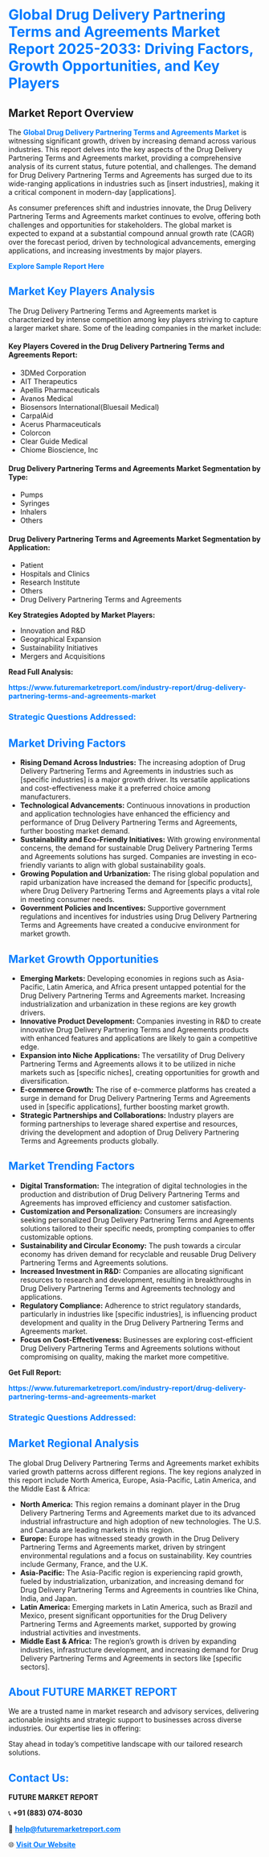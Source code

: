 <h1 style="color: #007BFF;">Global Drug Delivery Partnering Terms and Agreements Market Report 2025-2033: Driving Factors, Growth Opportunities, and Key Players</h1>

<section id="overview">
<h2>Market Report Overview</h2>
<p>The <a href="https://www.futuremarketreport.com/industry-report/drug-delivery-partnering-terms-and-agreements-market" style="color: #007BFF; text-decoration: none;"><strong>Global Drug Delivery Partnering Terms and Agreements Market</strong></a> is witnessing significant growth, driven by increasing demand across various industries. This report delves into the key aspects of the Drug Delivery Partnering Terms and Agreements market, providing a comprehensive analysis of its current status, future potential, and challenges. The demand for Drug Delivery Partnering Terms and Agreements has surged due to its wide-ranging applications in industries such as [insert industries], making it a critical component in modern-day [applications].</p>
<p>As consumer preferences shift and industries innovate, the Drug Delivery Partnering Terms and Agreements market continues to evolve, offering both challenges and opportunities for stakeholders. The global market is expected to expand at a substantial compound annual growth rate (CAGR) over the forecast period, driven by technological advancements, emerging applications, and increasing investments by major players.</p>
</section>

<section id="overview">
<p><a href="https://www.futuremarketreport.com/request-sample/reportId=123675" style="color: #007BFF; text-decoration: none;"><strong>Explore Sample Report Here</strong></a></p>
</section>

<section id="key-players">
<h2 style="color: #007BFF;">Market Key Players Analysis</h2>
<p>The Drug Delivery Partnering Terms and Agreements market is characterized by intense competition among key players striving to capture a larger market share. Some of the leading companies in the market include:</p>
<h4>Key Players Covered in the Drug Delivery Partnering Terms and Agreements Report:</h4>
<ul><li>3DMed Corporation</li><li>AIT Therapeutics</li><li>Apellis Pharmaceuticals</li><li>Avanos Medical</li><li>Biosensors International(Bluesail Medical)</li><li>CarpalAid</li><li>Acerus Pharmaceuticals</li><li>Colorcon</li><li>Clear Guide Medical</li><li>Chiome Bioscience, Inc</li></ul>
<h4>Drug Delivery Partnering Terms and Agreements Market Segmentation by Type:</h4>
<ul><li>Pumps</li><li>Syringes</li><li>Inhalers</li><li>Others</li></ul>

<h4>Drug Delivery Partnering Terms and Agreements Market Segmentation by Application:</h4>
<ul><li>Patient</li><li>Hospitals and Clinics</li><li>Research Institute</li><li>Others</li><li>Drug Delivery Partnering Terms and Agreements</li></ul>
<p><strong>Key Strategies Adopted by Market Players:</strong></p>
<ul>
<li>Innovation and R&D</li>
<li>Geographical Expansion</li>
<li>Sustainability Initiatives</li>
<li>Mergers and Acquisitions</li>
</ul>
</section>

<section>
<p><strong>Read Full Analysis: </strong></p><a href="https://www.futuremarketreport.com/industry-report/drug-delivery-partnering-terms-and-agreements-market" style="color: #007BFF; text-decoration: none;"><strong>https://www.futuremarketreport.com/industry-report/drug-delivery-partnering-terms-and-agreements-market</strong></a>
<h3 style="color: #007BFF;">Strategic Questions Addressed:</h3>
</section>

<section id="driving-factors">
<h2 style="color: #007BFF;">Market Driving Factors</h2>
<ul>
<li><strong>Rising Demand Across Industries:</strong> The increasing adoption of Drug Delivery Partnering Terms and Agreements in industries such as [specific industries] is a major growth driver. Its versatile applications and cost-effectiveness make it a preferred choice among manufacturers.</li>
<li><strong>Technological Advancements:</strong> Continuous innovations in production and application technologies have enhanced the efficiency and performance of Drug Delivery Partnering Terms and Agreements, further boosting market demand.</li>
<li><strong>Sustainability and Eco-Friendly Initiatives:</strong> With growing environmental concerns, the demand for sustainable Drug Delivery Partnering Terms and Agreements solutions has surged. Companies are investing in eco-friendly variants to align with global sustainability goals.</li>
<li><strong>Growing Population and Urbanization:</strong> The rising global population and rapid urbanization have increased the demand for [specific products], where Drug Delivery Partnering Terms and Agreements plays a vital role in meeting consumer needs.</li>
<li><strong>Government Policies and Incentives:</strong> Supportive government regulations and incentives for industries using Drug Delivery Partnering Terms and Agreements have created a conducive environment for market growth.</li>
</ul>
</section>

<section id="growth-opportunities">
<h2 style="color: #007BFF;">Market Growth Opportunities</h2>
<ul>
<li><strong>Emerging Markets:</strong> Developing economies in regions such as Asia-Pacific, Latin America, and Africa present untapped potential for the Drug Delivery Partnering Terms and Agreements market. Increasing industrialization and urbanization in these regions are key growth drivers.</li>
<li><strong>Innovative Product Development:</strong> Companies investing in R&D to create innovative Drug Delivery Partnering Terms and Agreements products with enhanced features and applications are likely to gain a competitive edge.</li>
<li><strong>Expansion into Niche Applications:</strong> The versatility of Drug Delivery Partnering Terms and Agreements allows it to be utilized in niche markets such as [specific niches], creating opportunities for growth and diversification.</li>
<li><strong>E-commerce Growth:</strong> The rise of e-commerce platforms has created a surge in demand for Drug Delivery Partnering Terms and Agreements used in [specific applications], further boosting market growth.</li>
<li><strong>Strategic Partnerships and Collaborations:</strong> Industry players are forming partnerships to leverage shared expertise and resources, driving the development and adoption of Drug Delivery Partnering Terms and Agreements products globally.</li>
</ul>
</section>

<section id="trending-factors">
<h2 style="color: #007BFF;">Market Trending Factors</h2>
<ul>
<li><strong>Digital Transformation:</strong> The integration of digital technologies in the production and distribution of Drug Delivery Partnering Terms and Agreements has improved efficiency and customer satisfaction.</li>
<li><strong>Customization and Personalization:</strong> Consumers are increasingly seeking personalized Drug Delivery Partnering Terms and Agreements solutions tailored to their specific needs, prompting companies to offer customizable options.</li>
<li><strong>Sustainability and Circular Economy:</strong> The push towards a circular economy has driven demand for recyclable and reusable Drug Delivery Partnering Terms and Agreements solutions.</li>
<li><strong>Increased Investment in R&D:</strong> Companies are allocating significant resources to research and development, resulting in breakthroughs in Drug Delivery Partnering Terms and Agreements technology and applications.</li>
<li><strong>Regulatory Compliance:</strong> Adherence to strict regulatory standards, particularly in industries like [specific industries], is influencing product development and quality in the Drug Delivery Partnering Terms and Agreements market.</li>
<li><strong>Focus on Cost-Effectiveness:</strong> Businesses are exploring cost-efficient Drug Delivery Partnering Terms and Agreements solutions without compromising on quality, making the market more competitive.</li>
</ul>
</section>

<section>
<p><strong>Get Full Report: </strong></p><a href="https://www.futuremarketreport.com/industry-report/drug-delivery-partnering-terms-and-agreements-market" style="color: #007BFF; text-decoration: none;"><strong>https://www.futuremarketreport.com/industry-report/drug-delivery-partnering-terms-and-agreements-market</strong></a>
<h3 style="color: #007BFF;">Strategic Questions Addressed:</h3>
</section>


<section id="regional-analysis">
<h2 style="color: #007BFF;">Market Regional Analysis</h2>
<p>The global Drug Delivery Partnering Terms and Agreements market exhibits varied growth patterns across different regions. The key regions analyzed in this report include North America, Europe, Asia-Pacific, Latin America, and the Middle East & Africa:</p>
<ul>
<li><strong>North America:</strong> This region remains a dominant player in the Drug Delivery Partnering Terms and Agreements market due to its advanced industrial infrastructure and high adoption of new technologies. The U.S. and Canada are leading markets in this region.</li>
<li><strong>Europe:</strong> Europe has witnessed steady growth in the Drug Delivery Partnering Terms and Agreements market, driven by stringent environmental regulations and a focus on sustainability. Key countries include Germany, France, and the U.K.</li>
<li><strong>Asia-Pacific:</strong> The Asia-Pacific region is experiencing rapid growth, fueled by industrialization, urbanization, and increasing demand for Drug Delivery Partnering Terms and Agreements in countries like China, India, and Japan.</li>
<li><strong>Latin America:</strong> Emerging markets in Latin America, such as Brazil and Mexico, present significant opportunities for the Drug Delivery Partnering Terms and Agreements market, supported by growing industrial activities and investments.</li>
<li><strong>Middle East & Africa:</strong> The region’s growth is driven by expanding industries, infrastructure development, and increasing demand for Drug Delivery Partnering Terms and Agreements in sectors like [specific sectors].</li>
</ul>
</section>

<footer>
<h2 style="color: #007BFF;">About FUTURE MARKET REPORT</h2>
<p>We are a trusted name in market research and advisory services, delivering actionable insights and strategic support to businesses across diverse industries. Our expertise lies in offering:</p>

<p>Stay ahead in today’s competitive landscape with our tailored research solutions.</p>

<h2 style="color: #007BFF;">Contact Us:</h2>
<p><strong>FUTURE MARKET REPORT</strong></p>
<p>📞 <strong>+91 (883) 074-8030</strong></p>
<p>📧 <strong><a href="mailto:help@futuremarketreport.com" style="color: #007BFF;">help@futuremarketreport.com</a></strong></p>
<p>🌐 <strong><a href="https://www.futuremarketreport.com/" style="color: #007BFF;">Visit Our Website</a></strong></p>
</footer>